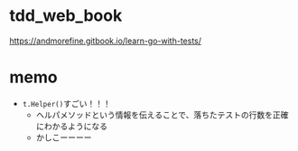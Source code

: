 # tdd_web_book
https://andmorefine.gitbook.io/learn-go-with-tests/

# memo
- `t.Helper()`すごい！！！
  - ヘルパメソッドという情報を伝えることで、落ちたテストの行数を正確にわかるようになる
  - かしこーーーー
